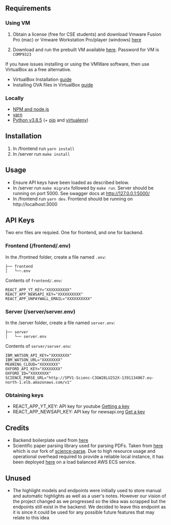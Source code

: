 ## Requirements

### Using VM

1. Obtain a license (free for CSE students) and download Vmware Fusion Pro (mac) or Vmware Workstation Pro/player (windows) [here](https://e5.onthehub.com/WebStore/Welcome.aspx?ws=7c113c30-5d8b-de11-8cd1-0030487d8897)

2. Download and run the prebuilt VM available [here](https://www.dropbox.com/s/fyofpn7mv7o74rm/COMP9323.ova?dl=0). Password for VM is `COMP9323`

If you have issues installing or using the VMWare software, then use VirtualBox as a free alternative.
- VirtualBox Installation [guide](https://wikis.utexas.edu/display/MSBTech/Installing+VirtualBox)
- Installing OVA files in VirtualBox [guide](https://wikis.utexas.edu/display/MSBTech/Installing+OVA+files+using+VirtualBox)

### Locally

- [NPM and node.js](https://docs.npmjs.com/downloading-and-installing-node-js-and-npm)
- [yarn](https://classic.yarnpkg.com/en/docs/install/#mac-stable)
- [Python v3.8.5](https://www.python.org/downloads/release/python-385/) (+ [pip](https://pypi.org/project/pip/) and [virtualenv](https://pypi.org/project/virtualenv/))

## Installation
1. In /frontend run `yarn install`
2. In /server run `make install`
##  Usage

- Ensure API keys have been loaded as described below.
- In /server run `make migrate` followed by `make run`. Server should be running on port 5000. See swagger docs at http://127.0.0.1:5000/
- In /frontend run `yarn dev`. Frontend should be running on http://localhost:3000

## API Keys

Two env files are requied. One for frontend, and one for backend.

### Frontend (/frontend/.env)

In the /frontned folder, create a file named `.env`:

```
├── frontend
│   └──.env
```

Contents of `frontend/.env`:
```
REACT_APP_YT_KEY="XXXXXXXXXX"
REACT_APP_NEWSAPI_KEY="XXXXXXXXXX"
REACT_APP_UNPAYWALL_EMAIL="XXXXXXXXXX"
```

### Server (/server/server.env)

In the /server folder, create a file named `server.env`:

```
├── server
│   └── server.env
```

Contents of `server/server.env`:

```
IBM_WATSON_API_KEY="XXXXXXXX"
IBM_WATSON_URL="XXXXXXXX"
MEANING_CLOUD="XXXXXXXX"
OXFORD_API_KEY="XXXXXXXX"
OXFORD_ID="XXXXXXXX"
SCIENCE_PARSE_URL="http://SPV1-Scienc-C3GW28LU2S2X-1391134067.eu-north-1.elb.amazonaws.com/v1"
```

### Obtaining keys
- REACT_APP_YT_KEY: API key for youtube [Getting a key](https://medium.com/swlh/how-to-get-youtubes-api-key-7c28b59b1154)
- REACT_APP_NEWSAPI_KEY: API key for newsapi.org [Get a key](https://newsapi.org/)

## Credits 

- Backend boilerplate used from [here](https://medium.freecodecamp.org/structuring-a-flask-restplus-web-service-for-production-builds-c2ec676de563)
- Scientific paper parsing library used for parsing PDFs. Taken from [here](https://github.com/stoposto/science-parse) which is our fork of [science-parse](https://github.com/allenai/science-parse). Due to high resource usage and operational overhead required to provide a reliable local instance, it has been deployed [here](http://SPV1-Scienc-C3GW28LU2S2X-1391134067.eu-north-1.elb.amazonaws.com/) on a load balanced AWS ECS service.

## Unused

- The highlight models and endpoints were initially used to store manual and automatic highlights as well as a user's notes. However our vision of the project changed as we progressed so the idea was scrapped but the endpoints still exist in the backend. We decided to leave this endpoint as it is since it could be used for any possible future features that may relate to this idea
